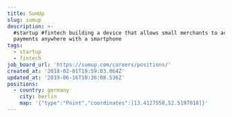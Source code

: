 ```yaml
---
title: SumUp
slug: sumup
description: >-
  #startup #fintech building a device that allows small merchants to accept card
  payments anywhere with a smartphone
tags:
  - startup
  - fintech
job_board_url: 'https://sumup.com/careers/positions/'
created_at: '2018-02-01T19:59:03.064Z'
updated_at: '2019-06-16T10:36:08.536Z'
positions:
  - country: germany
    city: berlin
    map: '{"type":"Point","coordinates":[13.4127558,52.5197018]}'
---
```

